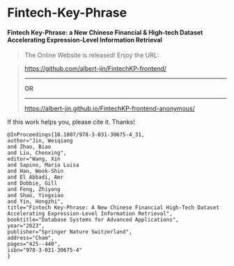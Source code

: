 # Fintech-Key-Phrase
#### Fintech Key-Phrase: a New Chinese Financial &amp; High-tech Dataset Accelerating Expression-Level Information Retrieval

> The Online Website is released! Enjoy the URL:

>https://github.com/albert-jin/FintechKP-frontend/
> ****
> **OR**
> ****
>https://albert-jin.github.io/FintechKP-frontend-anonymous/

If this work helps you, please cite it. Thanks!

```
@InProceedings{10.1007/978-3-031-30675-4_31,
author="Jin, Weiqiang
and Zhao, Biao
and Liu, Chenxing",
editor="Wang, Xin
and Sapino, Maria Luisa
and Han, Wook-Shin
and El Abbadi, Amr
and Dobbie, Gill
and Feng, Zhiyong
and Shao, Yingxiao
and Yin, Hongzhi",
title="Fintech Key-Phrase: A New Chinese Financial High-Tech Dataset Accelerating Expression-Level Information Retrieval",
booktitle="Database Systems for Advanced Applications",
year="2023",
publisher="Springer Nature Switzerland",
address="Cham",
pages="425--440",
isbn="978-3-031-30675-4"
}
```

